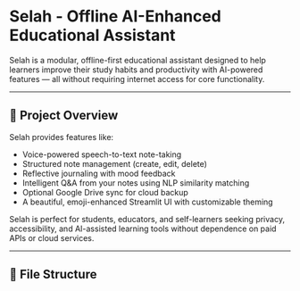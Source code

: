 # Selah - Offline AI-Enhanced Educational Assistant

Selah is a modular, offline-first educational assistant designed to help learners improve their study habits and productivity with AI-powered features — all without requiring internet access for core functionality.

---

## 🚀 Project Overview

Selah provides features like:

- Voice-powered speech-to-text note-taking
- Structured note management (create, edit, delete)
- Reflective journaling with mood feedback
- Intelligent Q&A from your notes using NLP similarity matching
- Optional Google Drive sync for cloud backup
- A beautiful, emoji-enhanced Streamlit UI with customizable theming

Selah is perfect for students, educators, and self-learners seeking privacy, accessibility, and AI-assisted learning tools without dependence on paid APIs or cloud services.

---

## 📂 File Structure

